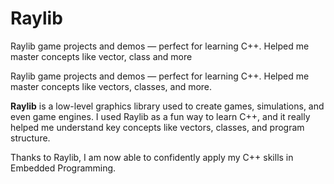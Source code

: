 # Raylib
Raylib game projects and demos — perfect for learning C++.  Helped me master concepts like vector, class and more


Raylib game projects and demos — perfect for learning C++. Helped me master concepts like vectors, classes, and more.

**Raylib** is a low-level graphics library used to create games, simulations, and even game engines. I used Raylib as a fun way to learn C++, and it really helped me understand key concepts like vectors, classes, and program structure.  

Thanks to Raylib, I am now able to confidently apply my C++ skills in Embedded Programming.

